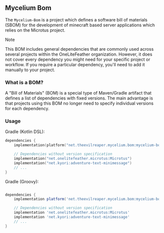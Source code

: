 ## Mycelium Bom

The `Mycelium-Bom` is a project which defines a software bill of materials (SBOM) for the development of minecraft based
server applications which relies on the Microtus project.

> [!NOTE]
> This BOM includes general dependencies that are commonly used across several projects within the OneLiteFeather
> organization.
> However, it does not cover every dependency you might need for your specific project or workflow.
> If you require a particular dependency, you'll need to add it manually to your project.

### What is a BOM?

A "Bill of Materials" (BOM) is a special type of Maven/Gradle artifact that defines a list of dependencies with fixed
versions. The main advantage is that projects using this BOM no longer need to specify individual versions for each
dependency.

### Usage

Gradle (Kotlin DSL):

```kotlin
dependencies {
    implementation(platform("net.theevilreaper.mycelium.bom:mycelium-bom:<version>"))

    // Dependencies without version specification
    implementation("net.onelitefeather.microtus:Microtus")
    implementation("net.kyori:adventure-text-minimessage")
    // ...
}
```

Gradle (Groovy):

```groovy

dependencies {
    implementation platform('net.theevilreaper.mycelium.bom:mycelium-bom:<version>')

    // Dependencies without version specification
    implementation 'net.onelitefeather.microtus:Microtus'
    implementation 'net.kyori:adventure-text-minimessage'
    // ...
}
```
